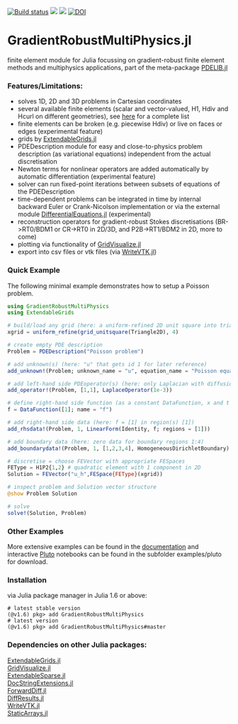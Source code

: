 [![Build status](https://github.com/chmerdon/GradientRobustMultiPhysics.jl/workflows/linux-macos-windows/badge.svg)](https://github.com/chmerdon/GradientRobustMultiPhysics.jl/actions)
[![](https://img.shields.io/badge/docs-stable-blue.svg)](https://chmerdon.github.io/GradientRobustMultiPhysics.jl/stable/index.html)
[![](https://img.shields.io/badge/docs-dev-blue.svg)](https://chmerdon.github.io/GradientRobustMultiPhysics.jl/dev/index.html)
[![DOI](https://zenodo.org/badge/229078096.svg)](https://zenodo.org/badge/latestdoi/229078096)


# GradientRobustMultiPhysics.jl

finite element module for Julia focussing on gradient-robust finite element methods and multiphysics applications, part of the meta-package [PDELIB.jl](https://github.com/WIAS-BERLIN/PDELib.jl)


### Features/Limitations:
- solves 1D, 2D and 3D problems in Cartesian coordinates
- several available finite elements (scalar and vector-valued, H1, Hdiv and Hcurl on different geometries), see [here](https://chmerdon.github.io/GradientRobustMultiPhysics.jl/stable/fems/) for a complete list
- finite elements can be broken (e.g. piecewise Hdiv) or live on faces or edges (experimental feature)
- grids by [ExtendableGrids.jl](https://github.com/j-fu/ExtendableGrids.jl) 
- PDEDescription module for easy and close-to-physics problem description (as variational equations) independent from the actual discretisation
- Newton terms for nonlinear operators are added automatically by automatic differentiation (experimental feature)
- solver can run fixed-point iterations between subsets of equations of the PDEDescription
- time-dependent problems can be integrated in time by internal backward Euler or Crank-Nicolson implementation or via the external module [DifferentialEquations.jl](https://github.com/SciML/DifferentialEquations.jl) (experimental)
- reconstruction operators for gradient-robust Stokes discretisations (BR->RT0/BDM1 or CR->RT0 in 2D/3D, and P2B->RT1/BDM2 in 2D, more to come)
- plotting via functionality of [GridVisualize.jl](https://github.com/j-fu/GridVisualize.jl)
- export into csv files or vtk files (via [WriteVTK.jl](https://github.com/jipolanco/WriteVTK.jl))


### Quick Example

The following minimal example demonstrates how to setup a Poisson problem.

```julia
using GradientRobustMultiPhysics
using ExtendableGrids

# build/load any grid (here: a uniform-refined 2D unit square into triangles)
xgrid = uniform_refine(grid_unitsquare(Triangle2D), 4)

# create empty PDE description
Problem = PDEDescription("Poisson problem")

# add unknown(s) (here: "u" that gets id 1 for later reference)
add_unknown!(Problem; unknown_name = "u", equation_name = "Poisson equation")

# add left-hand side PDEoperator(s) (here: only Laplacian with diffusion coefficient 1e-3)
add_operator!(Problem, [1,1], LaplaceOperator(1e-3))

# define right-hand side function (as a constant DataFunction, x and t dependency explained in documentation)
f = DataFunction([1]; name = "f")

# add right-hand side data (here: f = [1] in region(s) [1])
add_rhsdata!(Problem, 1, LinearForm(Identity, f; regions = [1]))

# add boundary data (here: zero data for boundary regions 1:4)
add_boundarydata!(Problem, 1, [1,2,3,4], HomogeneousDirichletBoundary)

# discretise = choose FEVector with appropriate FESpaces
FEType = H1P2{1,2} # quadratic element with 1 component in 2D
Solution = FEVector("u_h",FESpace{FEType}(xgrid))

# inspect problem and Solution vector structure
@show Problem Solution

# solve
solve!(Solution, Problem)
```

### Other Examples

More extensive examples can be found in the [documentation](https://chmerdon.github.io/GradientRobustMultiPhysics.jl/stable/index.html)
and interactive [Pluto](https://github.com/fonsp/Pluto.jl) notebooks can be found in the subfolder examples/pluto for download.


### Installation
via Julia package manager in Julia 1.6 or above:

```@example
# latest stable version
(@v1.6) pkg> add GradientRobustMultiPhysics
# latest version
(@v1.6) pkg> add GradientRobustMultiPhysics#master
```


### Dependencies on other Julia packages:

[ExtendableGrids.jl](https://github.com/j-fu/ExtendableGrids.jl)\
[GridVisualize.jl](https://github.com/j-fu/GridVisualize.jl)\
[ExtendableSparse.jl](https://github.com/j-fu/ExtendableSparse.jl)\
[DocStringExtensions.jl](https://github.com/JuliaDocs/DocStringExtensions.jl)\
[ForwardDiff.jl](https://github.com/JuliaDiff/ForwardDiff.jl)\
[DiffResults.jl](https://github.com/JuliaDiff/DiffResults.jl)\
[WriteVTK.jl](https://github.com/jipolanco/WriteVTK.jl)\
[StaticArrays.jl](https://github.com/JuliaArrays/StaticArrays.jl)
